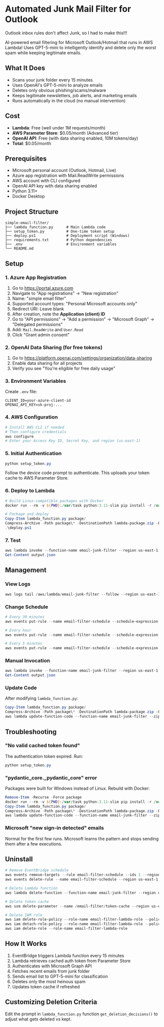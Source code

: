 # Automated Junk Mail Filter for Outlook

Outlook inbox rules don't affect Junk, so I had to make this!!!

AI-powered email filtering for Microsoft Outlook/Hotmail that runs in AWS Lambda! Uses GPT-5-mini to intelligently identify and delete only the worst spam while keeping legitimate emails.

## What It Does

- Scans your junk folder every 15 minutes
- Uses OpenAI's GPT-5-mini to analyze emails
- Deletes only obvious phishing/scams/malware
- Keeps legitimate newsletters, job alerts, and marketing emails
- Runs automatically in the cloud (no manual intervention)

## Cost

- **Lambda**: Free (well under 1M requests/month)
- **AWS Parameter Store**: $0.05/month (Advanced tier)
- **OpenAI API**: Free (with data sharing enabled, 10M tokens/day)
- **Total**: $0.05/month

## Prerequisites

- Microsoft personal account (Outlook, Hotmail, Live)
- Azure app registration with Mail.ReadWrite permissions
- AWS account with CLI configured
- OpenAI API key with data sharing enabled
- Python 3.11+
- Docker Desktop

## Project Structure

```
simple-email-filter/
├── lambda_function.py      # Main Lambda code
├── setup_token.py          # One-time token setup
├── deploy.ps1              # Deployment script (Windows)
├── requirements.txt        # Python dependencies
├── .env                    # Environment variables
└── README.md
```

## Setup

### 1. Azure App Registration

1. Go to https://portal.azure.com
2. Navigate to "App registrations" → "New registration"
3. Name: "simple email filter"
4. Supported account types: "Personal Microsoft accounts only"
5. Redirect URI: Leave blank
6. After creation, note the **Application (client) ID**
7. Go to "API permissions" → "Add a permission" → "Microsoft Graph" → "Delegated permissions"
8. Add: `Mail.ReadWrite` and `User.Read`
9. Click "Grant admin consent"

### 2. OpenAI Data Sharing (for free tokens)

1. Go to https://platform.openai.com/settings/organization/data-sharing
2. Enable data sharing for all projects
3. Verify you see "You're eligible for free daily usage"

### 3. Environment Variables

Create `.env` file:

```env
CLIENT_ID=your-azure-client-id
OPENAI_API_KEY=sk-proj-...
```

### 4. AWS Configuration

```powershell
# Install AWS CLI if needed
# Then configure credentials
aws configure
# Enter your Access Key ID, Secret Key, and region (us-east-1)
```

### 5. Initial Authentication

```powershell
python setup_token.py
```

Follow the device code prompt to authenticate. This uploads your token cache to AWS Parameter Store.

### 6. Deploy to Lambda

```powershell
# Build Linux-compatible packages with Docker
docker run --rm -v ${PWD}:/var/task python:3.11-slim pip install -r /var/task/requirements.txt -t /var/task/package/

# Package and deploy
Copy-Item lambda_function.py package/
Compress-Archive -Path package\* -DestinationPath lambda-package.zip -Force
.\deploy.ps1
```

### 7. Test

```powershell
aws lambda invoke --function-name email-junk-filter --region us-east-1 output.json
Get-Content output.json
```

## Management

### View Logs

```powershell
aws logs tail /aws/lambda/email-junk-filter --follow --region us-east-1
```

### Change Schedule

```powershell
# Every 30 minutes
aws events put-rule --name email-filter-schedule --schedule-expression "rate(30 minutes)" --region us-east-1

# Every hour
aws events put-rule --name email-filter-schedule --schedule-expression "rate(1 hour)" --region us-east-1

# Every 5 minutes
aws events put-rule --name email-filter-schedule --schedule-expression "rate(5 minutes)" --region us-east-1
```

### Manual Invocation

```powershell
aws lambda invoke --function-name email-junk-filter --region us-east-1 output.json
Get-Content output.json
```

### Update Code

After modifying `lambda_function.py`:

```powershell
Copy-Item lambda_function.py package/
Compress-Archive -Path package\* -DestinationPath lambda-package.zip -Force
aws lambda update-function-code --function-name email-junk-filter --zip-file fileb://lambda-package.zip --region us-east-1
```

## Troubleshooting

### "No valid cached token found"

The authentication token expired. Run:

```powershell
python setup_token.py
```

### "pydantic_core._pydantic_core" error

Packages were built for Windows instead of Linux. Rebuild with Docker:

```powershell
Remove-Item -Recurse -Force package
docker run --rm -v ${PWD}:/var/task python:3.11-slim pip install -r /var/task/requirements.txt -t /var/task/package/
Copy-Item lambda_function.py package/
Compress-Archive -Path package\* -DestinationPath lambda-package.zip -Force
aws lambda update-function-code --function-name email-junk-filter --zip-file fileb://lambda-package.zip --region us-east-1
```

### Microsoft "new sign-in detected" emails

Normal for the first few runs. Microsoft learns the pattern and stops sending them after a few executions.

## Uninstall

```powershell
# Remove EventBridge schedule
aws events remove-targets --rule email-filter-schedule --ids 1 --region us-east-1
aws events delete-rule --name email-filter-schedule --region us-east-1

# Delete Lambda function
aws lambda delete-function --function-name email-junk-filter --region us-east-1

# Delete token cache
aws ssm delete-parameter --name /email-filter/token-cache --region us-east-1

# Delete IAM role
aws iam delete-role-policy --role-name email-filter-lambda-role --policy-name SSMParameterStoreAccess
aws iam detach-role-policy --role-name email-filter-lambda-role --policy-arn arn:aws:iam::aws:policy/service-role/AWSLambdaBasicExecutionRole
aws iam delete-role --role-name email-filter-lambda-role
```

## How It Works

1. EventBridge triggers Lambda function every 15 minutes
2. Lambda retrieves cached auth token from Parameter Store
3. Authenticates with Microsoft Graph API
4. Fetches recent emails from junk folder
5. Sends email list to GPT-5-mini for classification
6. Deletes only the most heinous spam
7. Updates token cache if refreshed

## Customizing Deletion Criteria

Edit the prompt in `lambda_function.py` function `get_deletion_decisions()` to adjust what gets deleted vs kept.
